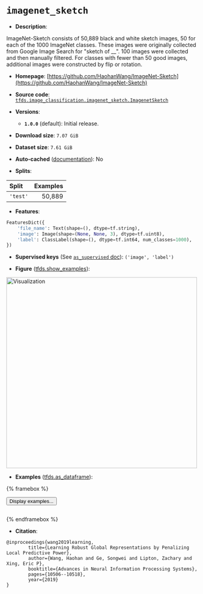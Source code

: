 <div itemscope itemtype="http://schema.org/Dataset">
  <div itemscope itemprop="includedInDataCatalog" itemtype="http://schema.org/DataCatalog">
    <meta itemprop="name" content="TensorFlow Datasets" />
  </div>
  <meta itemprop="name" content="imagenet_sketch" />
  <meta itemprop="description" content="ImageNet-Sketch consists of 50,889 black and white sketch images, 50 for each of&#10;the 1000 ImageNet classes. These images were originally collected from Google&#10;Image Search for &quot;sketch of __&quot;. 100 images were collected and then manually&#10;filtered. For classes with fewer than 50 good images, additional images were&#10;constructed by flip or rotation.&#10;&#10;To use this dataset:&#10;&#10;```python&#10;import tensorflow_datasets as tfds&#10;&#10;ds = tfds.load(&#x27;imagenet_sketch&#x27;, split=&#x27;train&#x27;)&#10;for ex in ds.take(4):&#10;  print(ex)&#10;```&#10;&#10;See [the guide](https://www.tensorflow.org/datasets/overview) for more&#10;informations on [tensorflow_datasets](https://www.tensorflow.org/datasets).&#10;&#10;&lt;img src=&quot;https://storage.googleapis.com/tfds-data/visualization/fig/imagenet_sketch-1.0.0.png&quot; alt=&quot;Visualization&quot; width=&quot;500px&quot;&gt;&#10;&#10;" />
  <meta itemprop="url" content="https://www.tensorflow.org/datasets/catalog/imagenet_sketch" />
  <meta itemprop="sameAs" content="https://github.com/HaohanWang/ImageNet-Sketch" />
  <meta itemprop="citation" content="@inproceedings{wang2019learning,&#10;        title={Learning Robust Global Representations by Penalizing Local Predictive Power},&#10;        author={Wang, Haohan and Ge, Songwei and Lipton, Zachary and Xing, Eric P},&#10;        booktitle={Advances in Neural Information Processing Systems},&#10;        pages={10506--10518},&#10;        year={2019}&#10;}" />
</div>

# `imagenet_sketch`


*   **Description**:

ImageNet-Sketch consists of 50,889 black and white sketch images, 50 for each of
the 1000 ImageNet classes. These images were originally collected from Google
Image Search for "sketch of __". 100 images were collected and then manually
filtered. For classes with fewer than 50 good images, additional images were
constructed by flip or rotation.

*   **Homepage**:
    [https://github.com/HaohanWang/ImageNet-Sketch](https://github.com/HaohanWang/ImageNet-Sketch)

*   **Source code**:
    [`tfds.image_classification.imagenet_sketch.ImagenetSketch`](https://github.com/tensorflow/datasets/tree/master/tensorflow_datasets/image_classification/imagenet_sketch/imagenet_sketch.py)

*   **Versions**:

    *   **`1.0.0`** (default): Initial release.

*   **Download size**: `7.07 GiB`

*   **Dataset size**: `7.61 GiB`

*   **Auto-cached**
    ([documentation](https://www.tensorflow.org/datasets/performances#auto-caching)):
    No

*   **Splits**:

Split    | Examples
:------- | -------:
`'test'` | 50,889

*   **Features**:

```python
FeaturesDict({
    'file_name': Text(shape=(), dtype=tf.string),
    'image': Image(shape=(None, None, 3), dtype=tf.uint8),
    'label': ClassLabel(shape=(), dtype=tf.int64, num_classes=1000),
})
```

*   **Supervised keys** (See
    [`as_supervised` doc](https://www.tensorflow.org/datasets/api_docs/python/tfds/load#args)):
    `('image', 'label')`

*   **Figure**
    ([tfds.show_examples](https://www.tensorflow.org/datasets/api_docs/python/tfds/visualization/show_examples)):

<img src="https://storage.googleapis.com/tfds-data/visualization/fig/imagenet_sketch-1.0.0.png" alt="Visualization" width="500px">

*   **Examples**
    ([tfds.as_dataframe](https://www.tensorflow.org/datasets/api_docs/python/tfds/as_dataframe)):

<!-- mdformat off(HTML should not be auto-formatted) -->

{% framebox %}

<button id="displaydataframe">Display examples...</button>
<div id="dataframecontent" style="overflow-x:auto"></div>
<script src="https://www.gstatic.com/external_hosted/jquery2.min.js"></script>
<script>
var url = "https://storage.googleapis.com/tfds-data/visualization/dataframe/imagenet_sketch-1.0.0.html";
$(document).ready(() => {
  $("#displaydataframe").click((event) => {
    // Disable the button after clicking (dataframe loaded only once).
    $("#displaydataframe").prop("disabled", true);

    // Pre-fetch and display the content
    $.get(url, (data) => {
      $("#dataframecontent").html(data);
    }).fail(() => {
      $("#dataframecontent").html(
        'Error loading examples. If the error persist, please open '
        + 'a new issue.'
      );
    });
  });
});
</script>

{% endframebox %}

<!-- mdformat on -->

*   **Citation**:

```
@inproceedings{wang2019learning,
        title={Learning Robust Global Representations by Penalizing Local Predictive Power},
        author={Wang, Haohan and Ge, Songwei and Lipton, Zachary and Xing, Eric P},
        booktitle={Advances in Neural Information Processing Systems},
        pages={10506--10518},
        year={2019}
}
```

